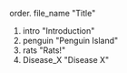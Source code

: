 order. file_name "Title"

1. intro "Introduction"
2. penguin "Penguin Island" 
3. rats "Rats!"
4. Disease_X "Disease X"
